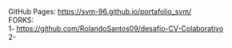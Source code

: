 GitHub Pages: https://svm-96.github.io/portafolio_svm/ <br>
FORKS: <br> 1- https://github.com/RolandoSantos09/desafio-CV-Colaborativo <br>
        2- 
